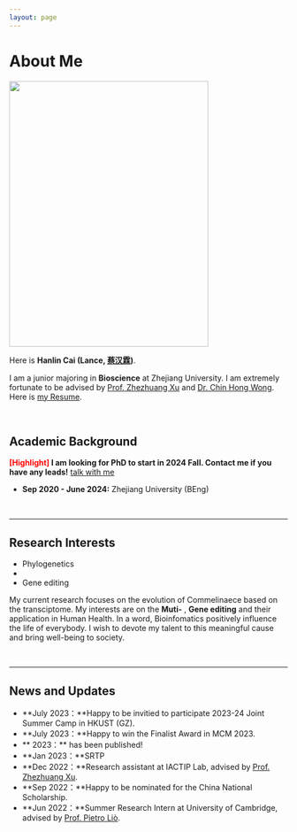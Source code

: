 ```yaml
---
layout: page
---
```


# About Me

<img src="https://caihanlin.com/caihanlin.jpg" class="floatpic" width="360" height="480">

Here is **Hanlin Cai (Lance, [蔡汉霖](https://caihanlin.com/file/蔡汉霖简历.pdf))**.

I am a junior majoring in **Bioscience** at Zhejiang University. I am extremely fortunate to be advised by [Prof. Zhezhuang Xu](https://dqxy.fzu.edu.cn/info/1102/3547.htm) and [Dr. Chin Hong Wong](https://www.researchgate.net/profile/Chin-Hong-Wong). Here is [my Resume](https://caihanlin.com/file/Resume-HanlinCAI.pdf).

<br>

## Academic Background

**<font color='red'>[Highlight]</font> I am looking for PhD to start in 2024 Fall. Contact me if you have any leads!** [talk with me](https://calendly.com/lancecai/meet-with-lance)

- **Sep 2020 - June 2024:** Zhejiang University (BEng)


<br>

---

## Research Interests

- Phylogenetics
- 
- Gene editing

My current research focuses on the evolution of Commelinaece based on the transciptome. My interests are on the **Muti-** , **Gene editing** and their application in Human Health. In a word, Bioinfomatics positively influence the life of everybody.  I wish to devote my talent to this meaningful cause and bring well-being to society.

<br>

---

## News and Updates

- **July 2023：**Happy to be invitied to participate 2023-24 Joint Summer Camp in HKUST (GZ).
- **July 2023：**Happy to win the Finalist Award in MCM 2023.
- ** 2023：** has been published!
- **Jan 2023：**SRTP 
- **Dec 2022：**Research assistant at IACTIP Lab, advised by [Prof. Zhezhuang Xu](https://dqxy.fzu.edu.cn/en/info/1009/1072.htm).
- **Sep 2022：**Happy to be nominated for the China National Scholarship.
- **Jun 2022：**Summer Research Intern at University of Cambridge, advised by [Prof. Pietro Liò](https://www.cl.cam.ac.uk/~pl219/ ).

<br>
